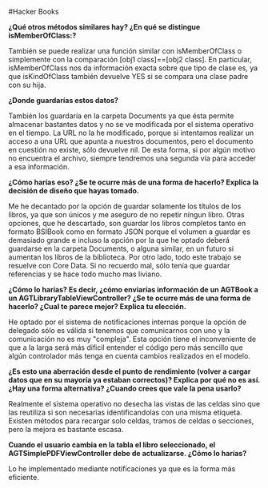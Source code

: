 #Hacker Books

**¿Qué otros métodos similares hay? ¿En qué se distingue isMemberOfClass:?**

También se puede realizar una función similar con isMemberOfClass o simplemente
con la comparación [obj1 class]==[obj2 class]. En particular, isMemberOfClass 
nos da información exacta sobre que tipo de clase es, ya que isKindOfClass también
devuelve YES si se compara una clase padre con su hija.


**¿Donde guardarías estos datos?**

También los guardaría en la carpeta Documents ya que ésta permite almacenar bastantes
datos y no se ve modificada por el sistema operativo en el tiempo. La URL no la
he modificado, porque si intentamos realizar un acceso a una URL que apunta a 
nuestros documentos, pero el documento en cuestión no existe, sólo devuelve nil.
De esta forma, si por algún motivo no encuentra el archivo, siempre tendremos
una segunda vía para acceder a esa información.


**¿Cómo harías eso? ¿Se te ocurre más de una forma de hacerlo? 
Explica la decisión de diseño que hayas tomado.**

Me he decantado por la opción de guardar solamente los títulos de los libros, ya
que son únicos y me aseguro de no repetir níngun libro. Otras opciones, que he
descartado, son guardar los libros completos tanto en formato BSIBook como en
formato JSON porque el volumen a guardar es demasiado grande e incluso la opción
por la que he optado deberá guardarse en la carpeta Documents, o alguna similar,
en un futuro si aumentan los libros de la biblioteca.
Por otro lado, todo este trabajo se resuelve con Core Data. Si no recuerdo mal,
sólo tenía que guardar referencias y se hace todo mucho mas liviano.

**¿Cómo lo harías? Es decir, ¿cómo enviarías información de un AGTBook
a un AGTLibraryTableViewController? ¿Se te ocurre más de una forma de hacerlo? ¿Cual te
parece mejor? Explica tu elección.**

He optado por el sistema de notificaciones internas porque la opción de delegado
sólo es válida si tenemos que comunicarnos con uno y la comunicación no es muy 
"compleja". Esta opción tiene el inconveniente de que a la larga será más dificil
entender el código pero más sencillo que algún controlador más tenga en cuenta
cambios realizados en el modelo.

**¿Es esto una aberración desde el punto de rendimiento (volver a cargar datos
que en su mayoría ya estaban correctos)? Explica por qué no es así. ¿Hay una
forma alternativa? ¿Cuando crees que vale la pena usarlo?**

Realmente el sistema operativo no desecha las vistas de las celdas sino que las
reutiliza si son necesarias identificandolas con una misma etiqueta. Existen métodos
para recargar solo celdas, tramos de celdas o secciones, pero la mejora es bastante
escasa.

**Cuando el usuario cambia en la tabla el libro seleccionado, el 
AGTSimplePDFViewController debe de actualizarse. ¿Cómo lo harías?**

Lo he implementado mediante notificaciones ya que es la forma más eficiente.
